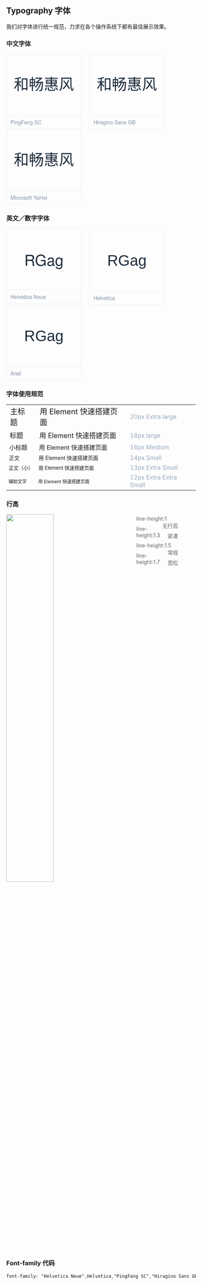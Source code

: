 <style>
  .demo-typo-box {
    height: 200px;
    width: 200px;
    position: relative;
    border: 1px solid #eaeefb;
    font-size: 40px;
    color: #1f2d3d;
    text-align: center;
    line-height: 162px;
    padding-bottom: 36px;
    box-sizing: border-box;
    display: inline-block;
    margin-right: 17px;
    border-radius: 4px;

    .name {
      position: absolute;
      bottom: 0;
      width: 100%;
      height: 35px;
      border-top: 1px solid #eaeefb;
      font-size: 14px;
      color: #8492a6;
      line-height: 35px;
      text-align: left;
      text-indent: 10px;
      font-family: 'Helvetica Neue';
    }
  }
  .demo-typo-size {
    .h1 {
      font-size: 20px;
    }
    .h2 {
      font-size: 18px;
    }
    .h3 {
      font-size: 16px;
    }
    .text-regular {
      font-size: 14px;
    }
    .text-small {
      font-size: 13px;
    }
    .text-smaller {
      font-size: 12px;
    }
    .color-dark-light {
      color: #99a9bf;
    }
  }
  .typo-PingFang {
    font-family: 'PingFang SC';
  }
  .typo-Hiragino {
    font-family: 'Hiragino Sans GB';
  }
  .typo-Microsoft {
    font-family: 'Microsoft YaHei';
  }
  /* 英文 */
  .typo-Helvetica-Neue {
    font-family: 'Helvetica Neue';
  }
  .typo-Helvetica {
    font-family: 'Helvetica';
  }
  .typo-Arial {
    font-family: 'Arial';
  }

  .lineH-left {
    display: inline-block;
    width: 50%;
  }
  .lineH-right {
    width: 30%;
    display: inline-block;
    list-style: none;
    padding: 3px 0 0 90px;
    margin: 0;
    vertical-align: top;
  }
  .lineH-right li{
    font-size: 14px;
    color: #666;
    padding-bottom: 10px;
  }
  .lineH-right li span{
    float: right;
    padding-right: 40px;
  }
</style>

## Typography 字体

我们对字体进行统一规范，力求在各个操作系统下都有最佳展示效果。

### 中文字体

<div class="demo-typo-box typo-PingFang">
  和畅惠风
  <div class="name">PingFang SC</div>
</div>
<div class="demo-typo-box typo-Hiragino">
  和畅惠风
  <div class="name">Hiragino Sans GB</div>
</div>
<div class="demo-typo-box typo-Microsoft">
  和畅惠风
  <div class="name">Microsoft YaHei</div>
</div>

### 英文／数字字体

<div class="demo-typo-box typo-Helvetica-neue">
  RGag
  <div class="name">Helvetica Neue</div>
</div>
<div class="demo-typo-box typo-Helvetica">
  RGag
  <div class="name">Helvetica</div>
</div>
<div class="demo-typo-box typo-Arial">
  RGag
  <div class="name">Arial</div>
</div>

### 字体使用规范

<table class="demo-typo-size">
  <tbody>
    <tr>
      <td class="h1">主标题</td>
      <td class="h1">用 Element 快速搭建页面</td>
      <td class="color-dark-light">20px  Extra large</td>
    </tr>
    <tr>
      <td class="h2">标题</td>
      <td class="h2">用 Element 快速搭建页面</td>
      <td class="color-dark-light">18px large</td>
    </tr>
    <tr>
      <td class="h3">小标题</td>
      <td class="h3">用 Element 快速搭建页面</td>
      <td class="color-dark-light">16px Medium</td>
    </tr>
    <tr>
      <td class="text-regular">正文</td>
      <td class="text-regular">用 Element 快速搭建页面</td>
      <td class="color-dark-light">14px Small</td>
    </tr>
    <tr>
      <td class="text-small">正文（小）</td>
      <td class="text-small">用 Element 快速搭建页面</td>
      <td class="color-dark-light">13px Extra Small</td>
    </tr>
    <tr>
      <td class="text-smaller">辅助文字</td>
      <td class="text-smaller">用 Element 快速搭建页面</td>
      <td class="color-dark-light">12px Extra Extra Small</td>
    </tr>
  </tbody>
</table>

### 行高

<div>
<img class="lineH-left" src="~examples/assets/images/typography.png" />
<ul class="lineH-right">
<li>line-height:1 <span>无行高</span></li>
<li>line-height:1.3 <span>紧凑</span></li>
<li>line-height:1.5 <span>常规</span></li>
<li>line-height:1.7 <span>宽松</span></li>
</ul>
</div>

### Font-family 代码

```css
font-family: "Helvetica Neue",Helvetica,"PingFang SC","Hiragino Sans GB","Microsoft YaHei","微软雅黑",Arial,sans-serif;
```
